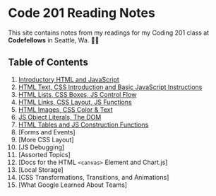 # Code 201 Reading Notes

This site contains notes from my readings for my Coding 201 class at **Codefellows** in Seattle, Wa.
:woman_technologist:
## Table of Contents
1. [Introductory HTML and JavaScript](class-01.md)
2. [HTML Text, CSS Introduction and Basic JavaScript Instructions](class-02.md)
3. [HTML Lists, CSS Boxes, JS Control Flow](class-03.md)
4. [HTML Links, CSS Layout, JS Functions](class-04.md)
5. [HTML Images, CSS Color & Text](class-05.md)
6. [JS Object Literals, The DOM](class-06.md)
7. [HTML Tables and JS Construction Functions](class-07.md)
8. [Forms and Events]
9. [More CSS Layout]
10. [JS Debugging]
11. [Assorted Topics]
12. [Docs for the HTML ``<canvas>`` Element and Chart.js]
13. [Local Storage]
14. [CSS Transformations, Transitions, and Animations]
15. [What Google Learned About Teams]